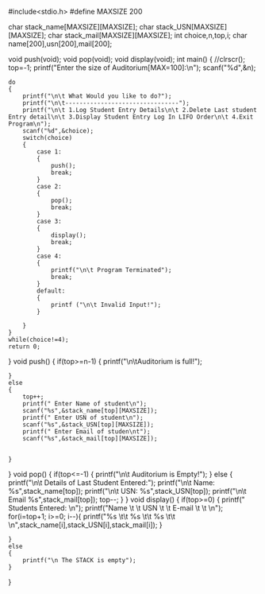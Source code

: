 #include<stdio.h>
#define MAXSIZE 200
 
char stack_name[MAXSIZE][MAXSIZE];
char stack_USN[MAXSIZE][MAXSIZE];
char stack_mail[MAXSIZE][MAXSIZE];
int choice,n,top,i;
char name[200],usn[200],mail[200];

void push(void);
void pop(void);
void display(void);
int main()
{
    //clrscr();
    top=-1;
    printf("Enter the size of Auditorium[MAX=100]:\n");
    scanf("%d",&n);
    
    do
    {
        printf("\n\t What Would you like to do?");
        printf("\n\t--------------------------------");
        printf("\n\t 1.Log Student Entry Details\n\t 2.Delete Last student Entry detail\n\t 3.Display Student Entry Log In LIFO Order\n\t 4.Exit Program\n");
        scanf("%d",&choice);
        switch(choice)
        {
            case 1:
            {
                push();
                break;
            }
            case 2:
            {
                pop();
                break;
            }
            case 3:
            {
                display();
                break;
            }
            case 4:
            {
                printf("\n\t Program Terminated");
                break;
            }
            default:
            {
                printf ("\n\t Invalid Input!");
            }
                 
        }
    }
    while(choice!=4);
    return 0;
}
void push()
{
    if(top>=n-1)
    {
        printf("\n\tAuditorium is full!");
         
    }
    else
    {
        top++;
        printf(" Enter Name of student\n");
        scanf("%s",&stack_name[top][MAXSIZE]);
        printf(" Enter USN of student\n");
        scanf("%s",&stack_USN[top][MAXSIZE]);
        printf(" Enter Email of studen\nt");
        scanf("%s",&stack_mail[top][MAXSIZE]);
        
        
    }
}
void pop()
{
    if(top<=-1)
    {
        printf("\n\t Auditorium is Empty!");
    }
    else
    {
        printf("\n\t Details of Last Student Entered:");
        printf("\n\t Name: %s",stack_name[top]);
        printf("\n\t USN: %s",stack_USN[top]);
        printf("\n\t Email %s",stack_mail[top]);
        top--;
    }
}
void display()
{
    if(top>=0)
    {
        printf(" Students Entered: \n");
        printf("Name \t \t USN \t \t E-mail \t \t \n");
        for(i=top+1; i>=0; i--){
            printf("%s \t\t %s \t\t %s \t\t \n",stack_name[i],stack_USN[i],stack_mail[i]);
        }
            
        
    }
    else
    {
        printf("\n The STACK is empty");
    }
    
}
